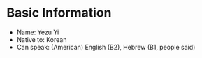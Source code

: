 # Basic Information
- Name\: Yezu Yi
- Native to\: Korean
- Can speak\: (American) English (B2), Hebrew (B1, people said)
